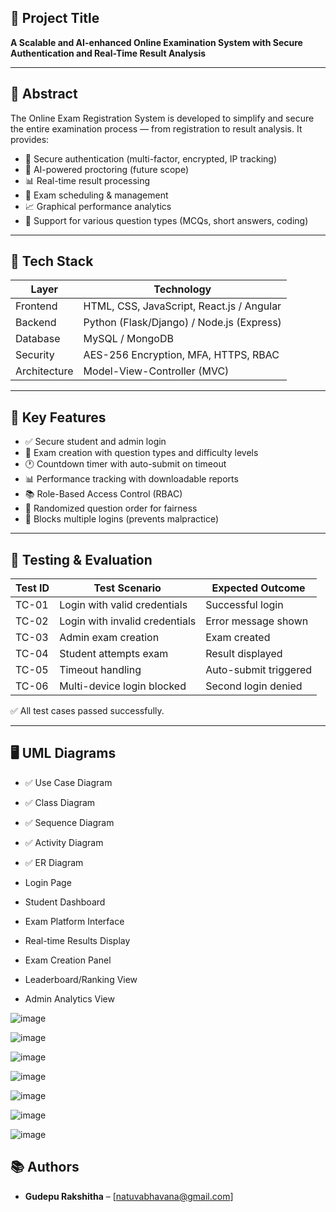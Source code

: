 ## 📌 Project Title

**A Scalable and AI-enhanced Online Examination System with Secure Authentication and Real-Time Result Analysis**

---

## 📖 Abstract

The Online Exam Registration System is developed to simplify and secure the entire examination process — from registration to result analysis. It provides:

- 🔐 Secure authentication (multi-factor, encrypted, IP tracking)
- 🧠 AI-powered proctoring (future scope)
- 📊 Real-time result processing
- 📅 Exam scheduling & management
- 📈 Graphical performance analytics
- 📄 Support for various question types (MCQs, short answers, coding)

---

## 🔧 Tech Stack

| Layer         | Technology                   |
|--------------|------------------------------|
| Frontend      | HTML, CSS, JavaScript, React.js / Angular |
| Backend       | Python (Flask/Django) / Node.js (Express) |
| Database      | MySQL / MongoDB              |
| Security      | AES-256 Encryption, MFA, HTTPS, RBAC |
| Architecture  | Model-View-Controller (MVC)  |

---

## 🎯 Key Features

- ✅ Secure student and admin login
- 📝 Exam creation with question types and difficulty levels
- 🕐 Countdown timer with auto-submit on timeout
- 📊 Performance tracking with downloadable reports
- 📚 Role-Based Access Control (RBAC)
- 🔁 Randomized question order for fairness
- 🚫 Blocks multiple logins (prevents malpractice)

---

## 🧪 Testing & Evaluation

| Test ID | Test Scenario                    | Expected Outcome        |
|--------|----------------------------------|--------------------------|
| TC-01  | Login with valid credentials     | Successful login         |
| TC-02  | Login with invalid credentials   | Error message shown      |
| TC-03  | Admin exam creation              | Exam created             |
| TC-04  | Student attempts exam            | Result displayed         |
| TC-05  | Timeout handling                 | Auto-submit triggered    |
| TC-06  | Multi-device login blocked       | Second login denied      |

✅ All test cases passed successfully.

---

## 🖥️ UML Diagrams

- ✅ Use Case Diagram
- ✅ Class Diagram
- ✅ Sequence Diagram
- ✅ Activity Diagram
- ✅ ER Diagram



- Login Page  
- Student Dashboard  
- Exam Platform Interface  
- Real-time Results Display  
- Exam Creation Panel  
- Leaderboard/Ranking View  
- Admin Analytics View

![image](https://github.com/user-attachments/assets/7bca1e13-ea23-4bfd-8bab-f52f01a4feeb)

![image](https://github.com/user-attachments/assets/10374465-3ec3-4143-af67-524d5ed311a0)

![image](https://github.com/user-attachments/assets/52c64f98-7e48-4306-b3a5-4c3c639aba9a)

![image](https://github.com/user-attachments/assets/fb3b32b2-a5b1-4219-8350-35bdb515ab55)

![image](https://github.com/user-attachments/assets/49cbe6ee-332e-421d-9151-304bce35698e)


![image](https://github.com/user-attachments/assets/d4590b5b-6a54-476c-83bb-3e73fcb6377a)

![image](https://github.com/user-attachments/assets/9ce2a542-25d9-4560-9bda-fb14e459eb06)



## 📚 Authors

- **Gudepu Rakshitha** – [natuvabhavana@gmail.com]
